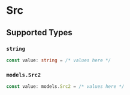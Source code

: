 # Src


## Supported Types

### `string`

```typescript
const value: string = /* values here */
```

### `models.Src2`

```typescript
const value: models.Src2 = /* values here */
```

